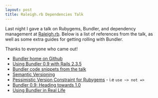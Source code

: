 ```yaml
---
layout: post
title: Raleigh.rb Dependencies Talk
---
```

Last night I gave a talk on Rubygems, Bundler, and dependency management at [Raleigh.rb](https://www.meetup.com/raleighrb/ "The Raleigh-area Ruby Brigade (raleigh.rb) (Raleigh, NC) - Meetup.com").  Below is a list of references from the talk, as well as some extra guides for getting rolling with Bundler.

Thanks to everyone who came out!

* [Bundler home on Github](https://github.com/carlhuda/bundler/ "Bundler")
* [Using Bundler 0.9 with Rails 2.3.5](https://andre.arko.net/2010/02/13/using-bundler-09-with-rails-235/ "Bundler 0.9 and Rails 2.3.5")
* [Bundler code snippets from the talk](https://gist.github.com/334551 "gist: 334551 -  GitHub")
* [Semantic Versioning](https://semver.org/ "Semantic Versioning")
* [Pessimistic Version Constraint for Rubygems](https://docs.rubygems.org/read/chapter/16#page74 "RubyGems User Guide |  RubyGems Manuals") - i.e `use ~> not =>`
* [Bundler 0.9: Heading towards 1.0](https://yehudakatz.com/2010/02/01/bundler-0-9-heading-toward-1-0/ "Bundler 0.9: Heading Toward 1.0 &laquo;  Katz Got Your Tongue?")
* [Using Bundler in Real Life](https://yehudakatz.com/2010/02/09/using-bundler-in-real-life/ "Using Bundler in Real Life &laquo;  Katz Got Your Tongue?")